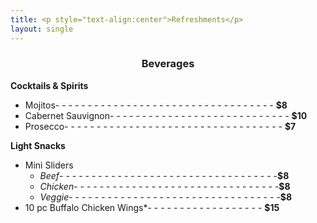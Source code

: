 ```yaml
---
title: <p style="text-align:center">Refreshments</p>
layout: single 
---
```


<h3 style="text-align:center;">Beverages</h3>

**Cocktails & Spirits**  
- Mojitos- - - - - - - - - - - - - - - - - - - - - - - - - - - - - - - - - - **$8** 
- Cabernet Sauvignon- - - - - - - - - - - - - - - - - - - - - - - - - - - - **$10**  
- Prosecco- - - - - - - - - - - - - - - - - - - - - - - - - - - - - - - - - - **$7** 

**Light Snacks**  
- Mini Sliders 
    - *Beef*- - - - - - - - - - - - - - - - - - - - - - - - - - - - - - - - - -**$8**
    - *Chicken*- - - - - - - - - - - - - - - - - - - - - - - - - - - - - - - -**$8**
    - *Veggie*- - - - - - - - - - - - - - - - - - - - - - - - - - - - - - - - -**$8**
- 10 pc Buffalo Chicken Wings*- - - - - - - - - - - - - - - - - - **$15** 